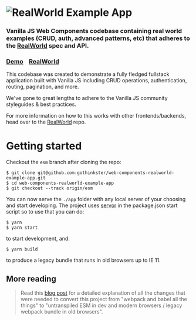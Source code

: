 # ![RealWorld Example App](https://cloud.githubusercontent.com/assets/556934/26126314/021150f8-3a3a-11e7-87bd-7bfc7616f6f8.png)

### Vanilla JS Web Components codebase containing real world examples (CRUD, auth, advanced patterns, etc) that adheres to the [RealWorld](https://github.com/gothinkster/realworld) spec and API.


### [Demo](https://conduit-vanilla.herokuapp.com/#/)&nbsp;&nbsp;&nbsp;&nbsp;[RealWorld](https://github.com/gothinkster/realworld)


This codebase was created to demonstrate a fully fledged fullstack application built with Vanilla JS including CRUD operations, authentication, routing, pagination, and more.

We've gone to great lengths to adhere to the Vanilla JS community styleguides & best practices.

For more information on how to this works with other frontends/backends, head over to the [RealWorld](https://github.com/gothinkster/realworld) repo.

# Getting started

Checkout the `esm` branch after cloning the repo:

```shell
$ git clone git@github.com:gothinkster/web-components-realworld-example-app.git
$ cd web-components-realworld-example-app
$ git checkout --track origin/esm
```

You can now serve the `./app` folder with any local server of your choosing and start developing. The project uses [servor](https://github.com/lukejacksonn/servor) in the package.json start script so to use that you can do:

```shell
$ yarn
$ yarn start
```

to start development, and:

```shell
$ yarn build
```

to produce a legacy bundle that runs in old browsers up to IE 11.

## More reading

> Read this [blog post](https://github.com/gothinkster/web-components-realworld-example-app/wiki/Converting-existing-project-to-use-ES-modules-in-production) for a detailed explanation of all the changes that were needed to convert this project from "webpack and babel all the things" to "untranspiled ESM in dev and modern browsers / legacy webpack bundle in old browsers".